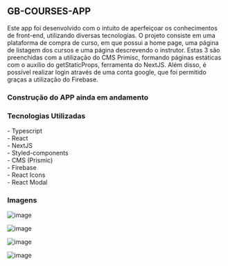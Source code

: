 <h2>GB-COURSES-APP</h2>

Este app foi desenvolvido com o intuito de aperfeiçoar os conhecimentos de front-end, utilizando diversas tecnologias. O projeto consiste em uma plataforma de compra de curso, em que possui a home page, uma página de listagem dos cursos e uma página descrevendo o instrutor. Estas 3 são preenchidas com a utilização do CMS Primisc, formando páginas estáticas com o auxílio do getStaticProps, ferramenta do NextJS. Além disso, é possível realizar login através de uma conta google, que foi permitido graças a utilização do Firebase.

<h3>Construção do APP ainda em andamento</h3>

<h3>Tecnologias Utilizadas</h3>
 - Typescript <br>
 - React <br>
 - NextJS <br>
 - Styled-components <br>
 - CMS (Prismic) <br>
 - Firebase <br>
 - React Icons <br>
 - React Modal
  
 <h3>Imagens</h3>
   
  ![image](https://user-images.githubusercontent.com/68357487/129292809-be431c0d-1482-4f24-9b0d-7c4c5486609d.png)
   
   ![image](https://user-images.githubusercontent.com/68357487/129292843-26fee331-6010-44e0-8aff-2e43f74661da.png)

  ![image](https://user-images.githubusercontent.com/68357487/129292881-d2774141-2648-4fb8-b065-5a30729c8a58.png)

  ![image](https://user-images.githubusercontent.com/68357487/129292899-0767d9ca-495b-46bb-a104-c0a808b2c1da.png)

 
